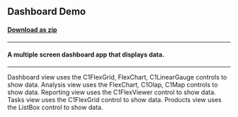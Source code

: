 ## Dashboard Demo
#### [Download as zip](https://grapecity.github.io/DownGit/#/home?url=https://github.com/GrapeCity/ComponentOne-WinForms-Samples/tree/master/Core\WinForms\CS\DashboardDemo)
____
#### A multiple screen dashboard app that displays data.
____
Dashboard view uses the C1FlexGrid, FlexChart, C1LinearGauge controls to show data.
Analysis view uses the FlexChart, C1Olap, C1Map controls to show data.
Reporting view uses the C1FlexViewer control to show data.
Tasks view uses the C1FlexGrid control to show data.
Products view uses the ListBox control to show data.
